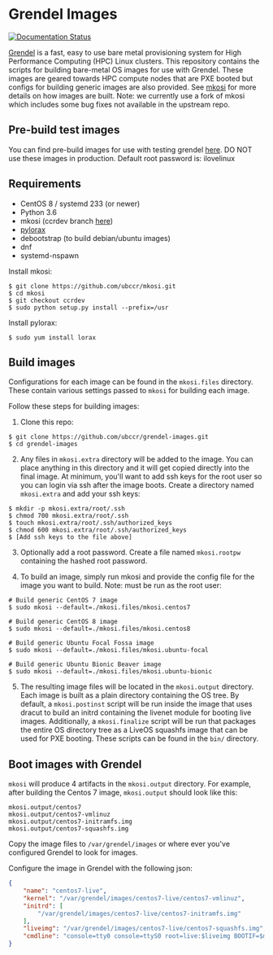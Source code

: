 # Grendel Images

[![Documentation Status](https://readthedocs.org/projects/grendel/badge/?version=latest)](https://grendel.readthedocs.io/en/latest/?badge=latest)

[Grendel](https://github.com/ubccr/grendel) is a fast, easy to use bare metal
provisioning system for High Performance Computing (HPC) Linux clusters. This
repository contains the scripts for building bare-metal OS images for use with
Grendel. These images are geared towards HPC compute nodes that are PXE booted
but configs for building generic images are also provided. See
[mkosi](https://github.com/ubccr/mkosi) for more details on how images are
built. Note: we currently use a fork of mkosi which includes some bug fixes not
available in the upstream repo.

## Pre-build test images

You can find pre-build images for use with testing grendel 
[here](https://github.com/ubccr/grendel-images/releases). DO NOT use these
images in production. Default root password is: ilovelinux

## Requirements

- CentOS 8 / systemd 233 (or newer) 
- Python 3.6 
- mkosi (ccrdev branch [here](https://github.com/ubccr/mkosi/tree/ccrdev)) 
- [pylorax](https://github.com/weldr/lorax) 
- debootstrap (to build debian/ubuntu images)
- dnf
- systemd-nspawn

Install mkosi:

```
$ git clone https://github.com/ubccr/mkosi.git
$ cd mkosi
$ git checkout ccrdev
$ sudo python setup.py install --prefix=/usr
```

Install pylorax:

```
$ sudo yum install lorax
```

## Build images

Configurations for each image can be found in the `mkosi.files` directory.
These contain various settings passed to `mkosi` for building each image.

Follow these steps for building images:

1. Clone this repo:

```
$ git clone https://github.com/ubccr/grendel-images.git
$ cd grendel-images
```

2. Any files in `mkosi.extra` directory will be added to the image. You can
place anything in this directory and it will get copied directly into the final
image. At minimum, you'll want to add ssh keys for the root user so you can
login via ssh after the image boots. Create a directory named `mkosi.extra` and
add your ssh keys:

```
$ mkdir -p mkosi.extra/root/.ssh
$ chmod 700 mkosi.extra/root/.ssh
$ touch mkosi.extra/root/.ssh/authorized_keys
$ chmod 600 mkosi.extra/root/.ssh/authorized_keys
$ [Add ssh keys to the file above]
```

3. Optionally add a root password. Create a file named `mkosi.rootpw`
containing the hashed root password.

4. To build an image, simply run mkosi and provide the config file for the
image you want to build. Note: must be run as the root user:

```
# Build generic CentOS 7 image
$ sudo mkosi --default=./mkosi.files/mkosi.centos7 

# Build generic CentOS 8 image
$ sudo mkosi --default=./mkosi.files/mkosi.centos8

# Build generic Ubuntu Focal Fossa image
$ sudo mkosi --default=./mkosi.files/mkosi.ubuntu-focal

# Build generic Ubuntu Bionic Beaver image
$ sudo mkosi --default=./mkosi.files/mkosi.ubuntu-bionic
```

5. The resulting image files will be located in the `mkosi.output` directory.
Each image is built as a plain directory containing the OS tree. By default,
a `mkosi.postinst` script will be run inside the image that uses dracut to
build an initrd containing the livenet module for booting live images.
Additionally, a `mkosi.finalize` script will be run that packages the entire OS
directory tree as a LiveOS squashfs image that can be used for PXE booting.
These scripts can be found in the `bin/` directory.

## Boot images with Grendel

`mkosi` will produce 4 artifacts in the `mkosi.output` directory. For example,
after building the Centos 7 image, `mkosi.output` should look like this:

```
mkosi.output/centos7
mkosi.output/centos7-vmlinuz
mkosi.output/centos7-initramfs.img
mkosi.output/centos7-squashfs.img
```

Copy the image files to `/var/grendel/images` or where ever you've configured
Grendel to look for images. 

Configure the image in Grendel with the following json:

```json
{
    "name": "centos7-live",
    "kernel": "/var/grendel/images/centos7-live/centos7-vmlinuz",
    "initrd": [
        "/var/grendel/images/centos7-live/centos7-initramfs.img"
    ],
    "liveimg": "/var/grendel/images/centos7-live/centos7-squashfs.img",
    "cmdline": "console=tty0 console=ttyS0 root=live:$liveimg BOOTIF=$mac rd.neednet=1 ip=dhcp"
}
```

